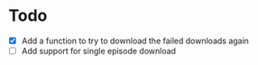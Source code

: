 # Todo
- [x] Add a function to try to download the failed downloads again
- [ ] Add support for single episode download